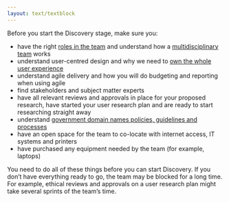 ```yaml
---
layout: text/textblock
---
```


Before you start the Discovery stage, make sure you:
- have the right [roles in the team](/starting-team/roles/) and understand how a [multidisciplinary team](/starting-team/multidisciplinary-team/) works
- understand user-centred design and why we need to [own the whole user experience](/service-design-delivery-process/whole-user-experience/)
- understand agile delivery and how you will do budgeting and reporting when using agile
- find stakeholders and subject matter experts
- have all relevant reviews and approvals in place for your proposed research, have started your user research plan and are ready to start researching straight away
- understand [government domain names policies, guidelines and processes](https://www.domainname.gov.au/)
- have an open space for the team to co-locate with internet access, IT systems and printers
- have purchased any equipment needed by the team (for example, laptops)

You need to do all of these things before you can start Discovery. If you don’t have everything ready to go, the team may be blocked for a long time. For example, ethical reviews and approvals on a user research plan might take several sprints of the team’s time.
